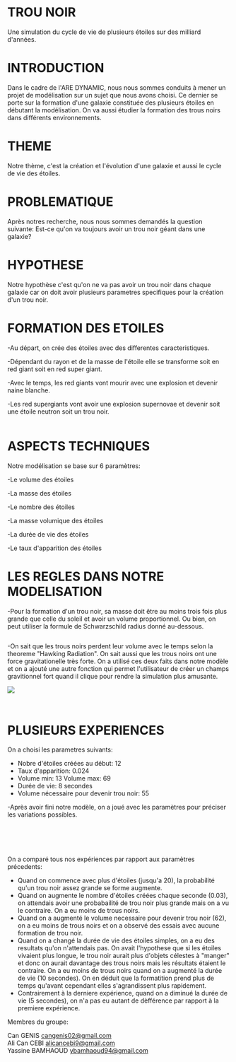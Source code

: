 # TROU NOIR

Une simulation du cycle de vie de plusieurs étoiles sur des milliard d'années.

# INTRODUCTION

Dans le cadre de l'ARE DYNAMIC, nous nous sommes conduits à mener un projet de modélisation sur un sujet que nous avons choisi. Ce dernier se porte sur la formation d'une galaxie constituée des plusieurs étoiles en débutant la modélisation. On va aussi étudier la formation des trous noirs dans différents environnements.

# THEME

Notre thème, c'est la création et l'évolution d'une galaxie et aussi le cycle de vie des étoiles.

# PROBLEMATIQUE

Après notres recherche, nous nous sommes demandés la question suivante: Est-ce qu'on va toujours avoir un trou noir géant dans une galaxie?

# HYPOTHESE 

Notre hypothèse c'est qu'on ne va pas avoir un trou noir dans chaque galaxie car on doit avoir plusieurs parametres specifiques pour la création d'un trou noir.




# FORMATION DES ETOILES
-Au départ, on crée des étoiles avec des differentes caracteristiques.

-Dépendant du rayon et de la masse de l'étoile elle se transforme soit en red giant soit en red super giant.

-Avec le temps, les red giants vont mourir avec une explosion et devenir naine blanche.

-Les red supergiants vont avoir une explosion supernovae et devenir soit une étoile neutron soit un trou noir.

<a href="https://zupimages.net/viewer.php?id=22/13/wqrb.jpg"><img src="https://zupimages.net/up/22/13/wqrb.jpg" alt="" /></a>

# ASPECTS TECHNIQUES
Notre modélisation se base sur 6 paramètres:

-Le volume des étoiles

-La masse des étoiles

-Le nombre des étoiles

-La masse volumique des étoiles

-La durée de vie des étoiles

-Le taux d'apparition des étoiles

# LES REGLES DANS NOTRE MODELISATION

-Pour la formation d'un trou noir, sa masse doit être au moins trois fois plus grande que celle du soleil et avoir un volume proportionnel. Ou bien, on peut utiliser la formule de Schwarzschild radius donné au-dessous.

<a href="https://zupimages.net/viewer.php?id=22/15/lrjm.jpg"><img src="https://zupimages.net/up/22/15/lrjm.jpg" alt="" /></a>

-On sait que les trous noirs perdent leur volume avec le temps selon la theoreme "Hawking Radiation". On sait aussi que les trous noirs ont une force gravitationelle très forte. On a utilisé ces deux faits dans notre modèle et on a ajouté une autre fonction qui permet l'utilisateur de créer un champs gravitionnel fort quand il clique pour rendre la simulation plus amusante.



   <HTML>
   <BODY>
                              <IMG SRC="bhkısa_AdobeCreativeCloudExpress.gif">
   </BODY>
   </HTML>
  



<a href="https://zupimages.net/viewer.php?id=22/15/a2xn.jpg"><img src="https://zupimages.net/up/22/15/a2xn.jpg" alt="" /></a>

<a href="https://zupimages.net/viewer.php?id=22/15/plcb.jpg"><img src="https://zupimages.net/up/22/15/plcb.jpg" alt="" /></a>

# PLUSIEURS EXPERIENCES

On a choisi les parametres suivants:
- Nobre d'étoiles créées au début: 12
- Taux d'apparition: 0.024
- Volume min: 13  Volume max: 69
- Durée de vie: 8 secondes
- Volume nécessaire pour devenir trou noir: 55

-Après avoir fini notre modèle, on a joué avec les paramètres pour préciser les variations possibles.

<a href="https://zupimages.net/viewer.php?id=22/15/m5ju.jpeg"><img src="https://zupimages.net/up/22/15/m5ju.jpeg" alt="" /></a>

<a href="https://zupimages.net/viewer.php?id=22/15/s8y7.jpeg"><img src="https://zupimages.net/up/22/15/s8y7.jpeg" alt="" /></a>

<a href="https://zupimages.net/viewer.php?id=22/15/t0tr.jpeg"><img src="https://zupimages.net/up/22/15/t0tr.jpeg" alt="" /></a>

<a href="https://zupimages.net/viewer.php?id=22/15/mg6n.jpeg"><img src="https://zupimages.net/up/22/15/mg6n.jpeg" alt="" /></a>

<a href="https://zupimages.net/viewer.php?id=22/15/r266.jpeg"><img src="https://zupimages.net/up/22/15/r266.jpeg" alt="" /></a>


On a comparé tous nos expériences par rapport aux paramètres précedents:
- Quand on commence avec plus d'étoiles (jusqu'a 20), la probabilité qu'un trou noir assez grande se forme augmente.
- Quand on augmente le nombre d'étoiles créées chaque seconde (0.03), on attendais avoir une probabailité de trou noir plus grande mais on a vu le contraire. On a eu moins de trous noirs.
- Quand on a augmenté le volume necessaire pour devenir trou noir (62), on a eu moins de trous noirs et on a observé des essais avec aucune formation de trou noir.
- Quand on a changé la durée de vie des étoiles simples, on a eu des resultats qu'on n'attendais pas. On avait l'hypothese que si les étoiles vivaient plus longue, le trou noir aurait plus d'objets célestes à "manger" et donc on aurait davantage des trous noirs mais les résultats étaient le contraire. On a eu moins de trous noirs quand on a augmenté la durée de vie (10 secondes). On en déduit que la formatition prend plus de temps qu'avant cependant elles s'agrandissent plus rapidement. 
- Contrairement à la derniere expérience, quand on a diminué la durée de vie (5 secondes), on n'a pas eu autant de dèfférence par rapport à la premiere expérience.


  
  



Membres du groupe:

Can GENIS cangenis02@gmail.com                       
Ali Can CEBI alicancebi9@gmail.com                     
Yassine BAMHAOUD ybamhaoud94@gmail.com

